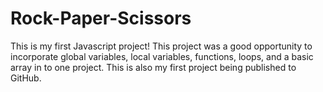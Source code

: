 # Rock-Paper-Scissors
This is my first Javascript project! This project was a good opportunity to incorporate global variables, local variables, functions, loops, and a basic array in to one project. This is also my first project being published to GitHub.
